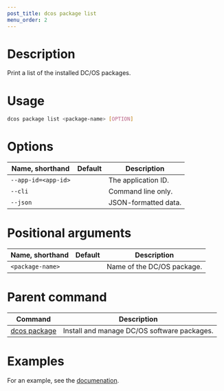 ```yaml
---
post_title: dcos package list
menu_order: 2
---
```


# Description
Print a list of the installed DC/OS packages.

# Usage

```bash
dcos package list <package-name> [OPTION]
```

# Options

| Name, shorthand | Default | Description |
|---------|-------------|-------------|
| `--app-id=<app-id>`   |             |  The application ID. |
| `--cli`   |             |  Command line only. |
| `--json`   |             |  JSON-formatted data. |

# Positional arguments

| Name, shorthand | Default | Description |
|---------|-------------|-------------|
| `<package-name>`   |             |  Name of the DC/OS package. |

# Parent command

| Command | Description |
|---------|-------------|
| [dcos package](/docs/1.9/cli/command-reference/dcos-package/)   | Install and manage DC/OS software packages. |

# Examples

For an example, see the [documenation](/docs/1.9/deploying-services/install/).